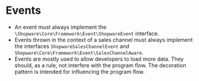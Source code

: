 # Events

* An event must always implement the `\Shopware\Core\Framework\Event\ShopwareEvent` interface.
* Events thrown in the context of a sales channel must always implement the interfaces `ShopwareSalesChannelEvent` and `Shopware\Core\Framework\Event\SalesChannelAware`.
* Events are mostly used to allow developers to load more data. They should, as a rule, not interfere with the program flow. The decoration pattern is intended for influencing the program flow.

